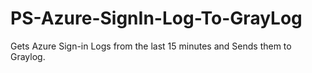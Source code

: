 # PS-Azure-SignIn-Log-To-GrayLog
Gets Azure Sign-in Logs from the last 15 minutes and Sends them to Graylog. 
